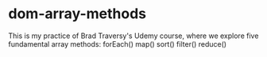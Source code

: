 # dom-array-methods
This is my practice of Brad Traversy's Udemy course, where we explore five fundamental array methods: forEach() map() sort() filter() reduce()
